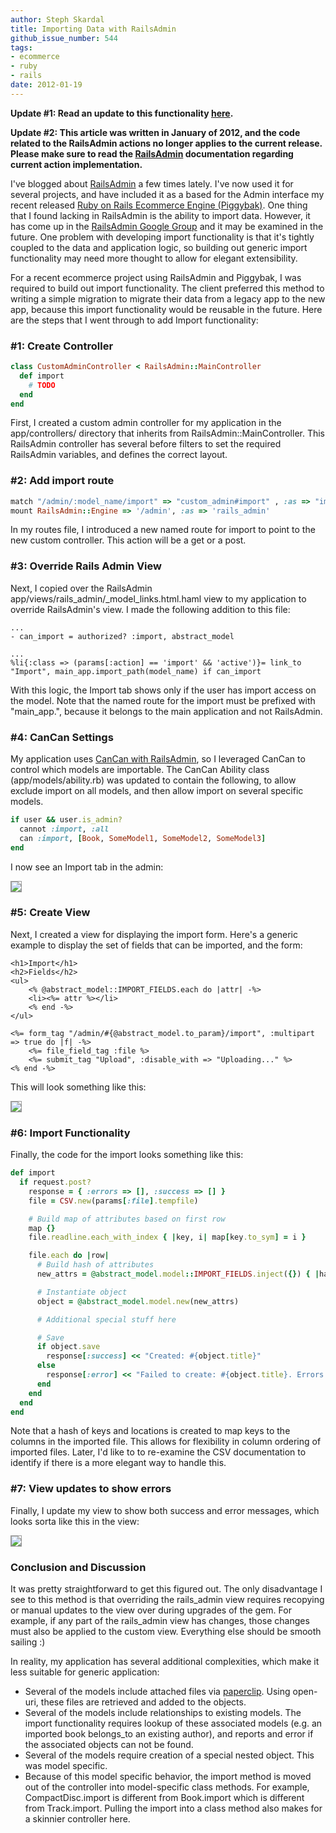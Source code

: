 ```yaml
---
author: Steph Skardal
title: Importing Data with RailsAdmin
github_issue_number: 544
tags:
- ecommerce
- ruby
- rails
date: 2012-01-19
---
```


**Update #1: Read an update to this functionality [here](/blog/2012/02/railsadmin-import-part-2).**

**Update #2: This article was written in January of 2012, and the code related to the RailsAdmin actions no longer applies to the current release. Please make sure to read the [RailsAdmin](https://github.com/sferik/rails_admin) documentation regarding current action implementation.**

I've blogged about [RailsAdmin](https://github.com/sferik/rails_admin) a few times lately. I've now used it for several projects, and have included it as a based for the Admin interface my recent released [ Ruby on Rails Ecommerce Engine (Piggybak)](https://github.com/piggybak/piggybak). One thing that I found lacking in RailsAdmin is the ability to import data. However, it has come up in the [RailsAdmin Google Group](http://groups.google.com/group/rails_admin) and it may be examined in the future. One problem with developing import functionality is that it's tightly coupled to the data and application logic, so building out generic import functionality may need more thought to allow for elegant extensibility.

For a recent ecommerce project using RailsAdmin and Piggybak, I was required to build out import functionality. The client preferred this method to writing a simple migration to migrate their data from a legacy app to the new app, because this import functionality would be reusable in the future. Here are the steps that I went through to add Import functionality:

### #1: Create Controller

```ruby
class CustomAdminController < RailsAdmin::MainController
  def import
    # TODO
  end
end
```

First, I created a custom admin controller for my application in the app/controllers/ directory that inherits from RailsAdmin::MainController. This RailsAdmin controller has several before filters to set the required RailsAdmin variables, and defines the correct layout.

### #2: Add import route

```ruby
match "/admin/:model_name/import" => "custom_admin#import" , :as => "import", :via => [:get, :post]
mount RailsAdmin::Engine => '/admin', :as => 'rails_admin'
```

In my routes file, I introduced a new named route for import to point to the new custom controller. This action will be a get or a post.

### #3: Override Rails Admin View

Next, I copied over the RailsAdmin app/views/rails_admin/_model_links.html.haml view to my application to override RailsAdmin's view. I made the following addition to this file:

```nohighlight
...
- can_import = authorized? :import, abstract_model

...
%li{:class => (params[:action] == 'import' && 'active')}= link_to "Import", main_app.import_path(model_name) if can_import
```

With this logic, the Import tab shows only if the user has import access on the model. Note that the named route for the import must be prefixed with "main_app.", because it belongs to the main application and not RailsAdmin.

### #4: CanCan Settings

My application uses [CanCan with RailsAdmin](https://github.com/sferik/rails_admin/wiki/CanCan), so I leveraged CanCan to control which models are importable. The CanCan Ability class (app/models/ability.rb) was updated to contain the following, to allow exclude import on all models, and then allow import on several specific models.

```ruby
if user && user.is_admin?
  cannot :import, :all
  can :import, [Book, SomeModel1, SomeModel2, SomeModel3]
end
```

I now see an Import tab in the admin:

<img src="/blog/2012/01/import-railsadmin/image-0.png" style="border:1px solid #999;"/>

### #5: Create View

Next, I created a view for displaying the import form. Here's a generic example to display the set of fields that can be imported, and the form:

```nohighlight
<h1>Import</h1>
<h2>Fields</h2>
<ul>
    <% @abstract_model::IMPORT_FIELDS.each do |attr| -%>
    <li><%= attr %></li>
    <% end -%>
</ul>

<%= form_tag "/admin/#{@abstract_model.to_param}/import", :multipart => true do |f| -%>
    <%= file_field_tag :file %>
    <%= submit_tag "Upload", :disable_with => "Uploading..." %>
<% end -%>
```

This will look something like this:

<img src="/blog/2012/01/import-railsadmin/image-1.png" style="border:1px solid #999;"/>

### #6: Import Functionality

Finally, the code for the import looks something like this:

```ruby
def import
  if request.post?
    response = { :errors => [], :success => [] }
    file = CSV.new(params[:file].tempfile)

    # Build map of attributes based on first row
    map {}
    file.readline.each_with_index { |key, i| map[key.to_sym] = i }

    file.each do |row|
      # Build hash of attributes
      new_attrs = @abstract_model.model::IMPORT_FIELDS.inject({}) { |hash, a| hash[a] = row[map[a]] if map[a] }

      # Instantiate object
      object = @abstract_model.model.new(new_attrs)

      # Additional special stuff here

      # Save
      if object.save
        response[:success] << "Created: #{object.title}"
      else
        response[:error] << "Failed to create: #{object.title}. Errors: #{object.errors.full_messages.join(', ')}."
      end
    end
  end
end
```

Note that a hash of keys and locations is created to map keys to the columns in the imported file. This allows for flexibility in column ordering of imported files. Later, I'd like to to re-examine the CSV documentation to identify if there is a more elegant way to handle this.

### #7: View updates to show errors

Finally, I update my view to show both success and error messages, which looks sorta like this in the view:

<img src="/blog/2012/01/import-railsadmin/image-2.png" style="border:1px solid #999;"/>

### Conclusion and Discussion

It was pretty straightforward to get this figured out. The only disadvantage I see to this method is that overriding the rails_admin view requires recopying or manual updates to the view over during upgrades of the gem. For example, if any part of the rails_admin view has changes, those changes must also be applied to the custom view. Everything else should be smooth sailing :)

In reality, my application has several additional complexities, which make it less suitable for generic application:

- Several of the models include attached files via [paperclip](https://github.com/thoughtbot/paperclip). Using open-uri, these files are retrieved and added to the objects.
- Several of the models include relationships to existing models. The import functionality requires lookup of these associated models (e.g. an imported book belongs_to an existing author), and reports and error if the associated objects can not be found.
- Several of the models require creation of a special nested object. This was model specific.
- Because of this model specific behavior, the import method is moved out of the controller into model-specific class methods. For example, CompactDisc.import is different from Book.import which is different from Track.import. Pulling the import into a class method also makes for a skinnier controller here.
